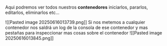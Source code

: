 Aqui podremos ver todos nuestros **contenedores** iniciarlos, pararlos, editarlos, eliminarlos etc...

![[Pasted image 20250616013739.png]]
Si nos metemos a cualquier contenedor nos saldrá un log de la consola de ese contenedor y mas pestañas para inspeccionar mas cosas sobre el contenedor
![[Pasted image 20250616013845.png]]